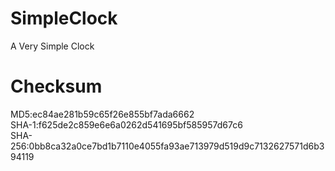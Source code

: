 # SimpleClock

A Very Simple Clock

# Checksum
MD5:ec84ae281b59c65f26e855bf7ada6662<br />
SHA-1:f625de2c859e6e6a0262d541695bf585957d67c6<br />
SHA-256:0bb8ca32a0ce7bd1b7110e4055fa93ae713979d519d9c7132627571d6b394119<br />
